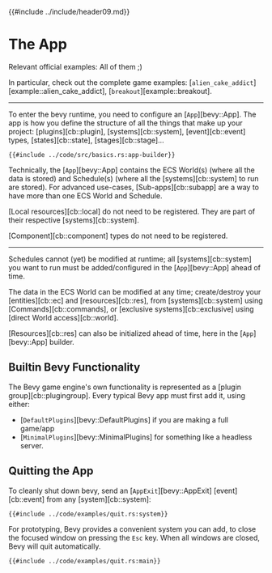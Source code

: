 {{#include ../include/header09.md}}

# The App

Relevant official examples: All of them ;)

In particular, check out the complete game examples:
[`alien_cake_addict`][example::alien_cake_addict],
[`breakout`][example::breakout].

---

To enter the bevy runtime, you need to configure an [`App`][bevy::App]. The app
is how you define the structure of all the things that make up your project:
[plugins][cb::plugin], [systems][cb::system], [event][cb::event] types,
[states][cb::state], [stages][cb::stage]…

```rust,no_run,noplayground
{{#include ../code/src/basics.rs:app-builder}}
```

Technically, the [`App`][bevy::App] contains the ECS World(s) (where all
the data is stored) and Schedule(s) (where all the [systems][cb::system]
to run are stored). For advanced use-cases, [Sub-apps][cb::subapp] are a
way to have more than one ECS World and Schedule.

[Local resources][cb::local] do not need to be registered. They are part of
their respective [systems][cb::system].

[Component][cb::component] types do not need to be registered.

---

Schedules cannot (yet) be modified at runtime; all [systems][cb::system] you
want to run must be added/configured in the [`App`][bevy::App] ahead of time.

The data in the ECS World can be modified at any time; create/destroy your
[entities][cb::ec] and [resources][cb::res], from [systems][cb::system]
using [Commands][cb::commands], or [exclusive systems][cb::exclusive] using
[direct World access][cb::world].

[Resources][cb::res] can also be initialized ahead of time, here in the
[`App`][bevy::App] builder.

## Builtin Bevy Functionality

The Bevy game engine's own functionality is represented as a [plugin group][cb::plugingroup].
Every typical Bevy app must first add it, using either:
 - [`DefaultPlugins`][bevy::DefaultPlugins] if you are making a full game/app
 - [`MinimalPlugins`][bevy::MinimalPlugins] for something like a headless server.

## Quitting the App

To cleanly shut down bevy, send an [`AppExit`][bevy::AppExit]
[event][cb::event] from any [system][cb::system]:

```rust,no_run,noplayground
{{#include ../code/examples/quit.rs:system}}
```

For prototyping, Bevy provides a convenient system you can add, to close the
focused window on pressing the `Esc` key. When all windows are closed, Bevy will
quit automatically.

```rust,no_run,noplayground
{{#include ../code/examples/quit.rs:main}}
```
